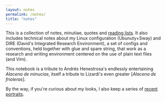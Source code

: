 ```yaml
---
layout: notes
permalink: /notes/
title: "notes"
---
```


This is a collection of notes, minutiae, quotes and [reading lists](/lecturas/). It also includes technical notes about my Linux configuration (Ubunuty+Sway) and DIRE (David's Integrated Research Environment), a set of configs and conventions, held together with glue and spare string, that work as a research and writing environment centered on the use of plain text files (and Vim).  

This notebook is a tribute to Andrés Henestrosa's endlessly entertaining *Alacena de minucias*, itself a tribute to Lizardi's even greater [*Alacena de frioleras*].

By the way, if you're curious about my looks, I also keep a series of [recent portraits](https://ia801301.us.archive.org/BookReader/BookReaderImages.php?zip=/2/items/losmexicanospint00mexi/losmexicanospint00mexi_jp2.zip&file=losmexicanospint00mexi_jp2/losmexicanospint00mexi_0144.jp2&id=losmexicanospint00mexi&scale=1&rotate=0).
